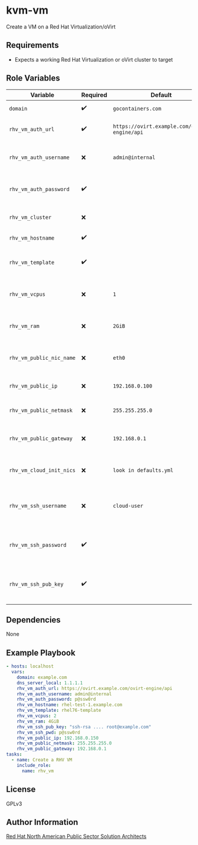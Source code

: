 kvm-vm
=========

Create a VM on a Red Hat Virtualization/oVirt

Requirements
------------

- Expects a working Red Hat Virtualization or oVirt cluster to target

Role Variables
--------------

| Variable                 | Required           | Default                                          | Description                                               |
| ------------------------ | ------------------ | ------------------------------------------------ | --------------------------------------------------------- |
| `domain`                 | :heavy_check_mark: | ```gocontainers.com```                           | Default domain                                            |
| `rhv_vm_auth_url`        | :heavy_check_mark: | ```https://ovirt.example.com/ovirt-engine/api``` | The URL for the ovirt-engine API                          |
| `rhv_vm_auth_username`   | :x:                | ```admin@internal```                             | The username to auth against the API                      |
| `rhv_vm_auth_password`   | :heavy_check_mark: |                                                  | The password to auth against the API                      |
| `rhv_vm_cluster`         | :x:                |                                                  | The name of the RHV/oVirt cluster                         |
| `rhv_vm_hostname`        | :heavy_check_mark: |                                                  | The FQDN for the VM                                       |
| `rhv_vm_template`        | :heavy_check_mark: |                                                  | The name of the template to base the VM on                |
| `rhv_vm_vcpus`           | :x:                | ```1```                                          | Number of vCPUs to assign to the VM                       |
| `rhv_vm_ram`             | :x:                | ```2GiB```                                       | Amount of ram to give to the VM in megabytes              |
| `rhv_vm_public_nic_name` | :x:                | ```eth0```                                       | The device name of the public interface                   |
| `rhv_vm_public_ip`       | :x:                | ```192.168.0.100```                              | The reachable public IP for the VM                        |
| `rhv_vm_public_netmask`  | :x:                | ```255.255.255.0```                              | The netmask for the public network                        |
| `rhv_vm_public_gateway`  | :x:                | ```192.168.0.1```                                | The gateway IP for the public network                     |
| `rhv_vm_cloud_init_nics` | :x:                | ```look in defaults.yml```                       | The dictionary of nic configurations for the VM           |
| `rhv_vm_ssh_username`    | :x:                | ```cloud-user```                                 | Username that will be used for SSH access to the VM       |
| `rhv_vm_ssh_password`    | :heavy_check_mark: |                                                  | Password that will be used for SSH access to the VM       |
| `rhv_vm_ssh_pub_key`     | :heavy_check_mark: |                                                  | SSH Public Key that will be used for SSH access to the VM |

Dependencies
------------

None

Example Playbook
----------------

```yaml
- hosts: localhost
  vars:
    domain: example.com
    dns_server_local: 1.1.1.1
    rhv_vm_auth_url: https://ovirt.example.com/ovirt-engine/api
    rhv_vm_auth_username: admin@internal
    rhv_vm_auth_password: p@ssw0rd
    rhv_vm_hostname: rhel-test-1.example.com
    rhv_vm_template: rhel76-template
    rhv_vm_vcpus: 2
    rhv_vm_ram: 4GiB
    rhv_vm_ssh_pub_key: "ssh-rsa .... root@example.com"
    rhv_vm_ssh_pwd: p@ssw0rd
    rhv_vm_public_ip: 192.168.0.150
    rhv_vm_public_netmask: 255.255.255.0
    rhv_vm_public_gateway: 192.168.0.1
tasks:
  - name: Create a RHV VM
    include_role:
      name: rhv_vm
```

License
-------

GPLv3

Author Information
------------------

[Red Hat North American Public Sector Solution Architects](https://redhatgov.io)



